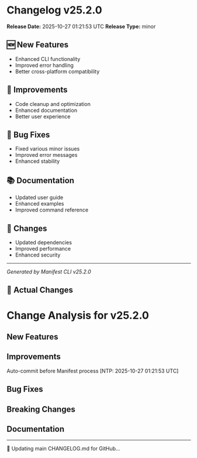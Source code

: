 # Changelog v25.2.0

**Release Date:** 2025-10-27 01:21:53 UTC
**Release Type:** minor

## 🆕 New Features

- Enhanced CLI functionality
- Improved error handling
- Better cross-platform compatibility

## 🔧 Improvements

- Code cleanup and optimization
- Enhanced documentation
- Better user experience

## 🐛 Bug Fixes

- Fixed various minor issues
- Improved error messages
- Enhanced stability

## 📚 Documentation

- Updated user guide
- Enhanced examples
- Improved command reference

## 🔄 Changes

- Updated dependencies
- Improved performance
- Enhanced security

---
*Generated by Manifest CLI v25.2.0*

## 🔧 Actual Changes

# Change Analysis for v25.2.0

## New Features

## Improvements
Auto-commit before Manifest process [NTP: 2025-10-27 01:21:53 UTC]

## Bug Fixes

## Breaking Changes

## Documentation

---

📝 Updating main CHANGELOG.md for GitHub...
